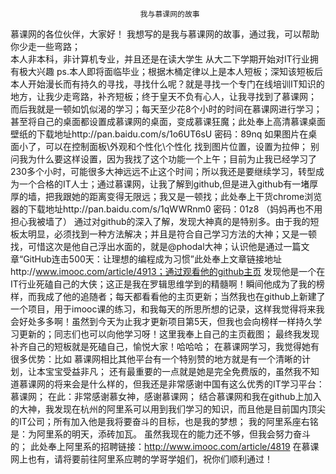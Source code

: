                                  我与慕课网的故事
慕课网的各位伙伴，大家好！
我想写的是我与慕课网的故事，通过我，可以帮助你少走一些弯路；                                 
本人非本科，非计算机专业，并且还是在读大学生 从大二下学期开始对IT行业拥有极大兴趣 ps.本人即将面临毕业；根据木桶定律以上是本人短板；深知该短板后本人开始漫长而有持久的寻找，寻找什么呢？就是寻找一个专门在线培训IT知识的地方，让我少走弯路，补齐短板；终于皇天不负有心人，让我寻找到了慕课网；
而后我就是一顿如饥似渴的学习；每天至少花8个小时的时间在慕课网进行学习；甚至将自己的桌面都设置成慕课网的桌面，变成慕课狂魔；此处奉上高清慕课桌面壁纸的下载地址http://pan.baidu.com/s/1o6UT6sU 密码：89nq   如果图片在桌面小了，可以在控制面板\外观和个性化\个性化  找到图片位置，设置为拉伸；  别问我为什么要这样设置，因为我找了这个功能一个上午；目前为止我已经学习了230多个小时，可能很多大神远远不止这个时间；所以我还是要继续学习，转型成为一个合格的IT人士；通过慕课网，让我了解到github,但是进入github有一堵厚厚的墙，把我跟她的距离变得无限远；我又是一顿找；此处奉上干货chrome浏览器的下载地址http://pan.baidu.com/s/1qWWRnm0 密码：01z8 （妈妈再也不用担心我被墙了）
通过对github的深入了解，发现大神真的是特别多。由于我的短板太明显，必须找到一种方法解决；并且是符合自己学习方法的大神；又是一顿找，可惜这次是他自己浮出水面的，就是@phodal大神；认识他是通过一篇文章“GitHub连击500天：让理想的编程成为习惯”此处奉上文章链接地址http://www.imooc.com/article/4913；通过观看他的github主页
发现他是一个在IT行业死磕自己的大侠；这正是我在罗辑思维学到的精髓啊！瞬间他成为了我的榜样，而我成了他的追随者；每天都看看他的主页更新；当然我也在github上新建了一个项目，用于imooc课的练习，和我每天的所思所想的记录，这样我觉得将来我会好处多多啊！虽然到今天为止我才更新项目第5天，但我也会向榜样一样持久学习更新的；同志们也可以向他学习呀！这里我奉上自己的主页截图；   最终我发现补齐自己的短板就是死磕自己，愉悦大家！哈哈哈；
在慕课网学习，我觉得她有很多优势：比如
慕课网相比其他平台有一个特别赞的地方就是有一个清晰的计划，让本宝宝受益非凡；
还有最重要的一点就是她是完全免费版的，虽然我不知道慕课网的将来会是什么样的，但我还是非常感谢中国有这么优秀的IT学习平台：慕课网；   在此：非常感谢慕女神，感谢慕课网；
结合慕课网和我在github上加入的大神，我发现在杭州的阿里系可以用到我们学习的知识，而且他是目前国内顶尖的IT公司；所有加入他是我将要奋斗的目标，也是我的梦想； 我的阿里系座右铭是：为阿里系的明天，添砖加瓦。
虽然我现在的能力还不够，但我会努力奋斗的；  此处奉上阿里系的招聘链接：http://www.imooc.com/article/4819 在慕课网上也有，请将要前往阿里系应聘的学哥学姐们，祝你们顺利通过！
